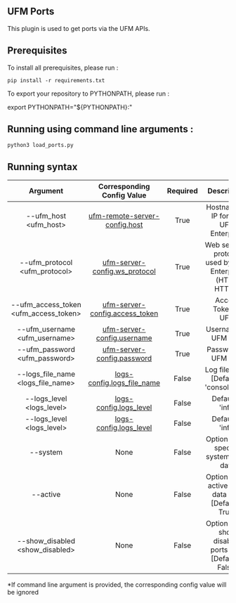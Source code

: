 UFM Ports
--------------------------------------------------------


This plugin is used to get ports via the UFM APIs.


Prerequisites
--------------------------------------------------------

To install all prerequisites, please run :

    pip install -r requirements.txt

To export your repository to PYTHONPATH, please run :

   export PYTHONPATH="${PYTHONPATH}:<your ufm_sdk_cookbook path>"


Running using command line arguments :
--------------------------------------------------------

    python3 load_ports.py

 Running syntax
--------------------------------------------------------

| Argument | Corresponding Config Value | Required | Description |
| :---: | :---: |:---: |:---: |
| --ufm_host <ufm_host> | [ufm-remote-server-config.host](../conf/ufm-devices.sample.cfg#L2) | True | Hostname or IP for The UFM Enterprise
| --ufm_protocol <ufm_protocol> | [ufm-server-config.ws_protocol](../conf/ufm-devices.sample.cfg#L4) | True | Web services protocol used by UFM Enterprise (HTTP, HTTPS)
| --ufm_access_token <ufm_access_token> | [ufm-server-config.access_token](../conf/ufm-devices.sample.cfg#L5) | True | Access Token of UFM
| --ufm_username <ufm_username> | [ufm-server-config.username](../conf/ufm-devices.sample.cfg#L6) | True | Username of UFM user
| --ufm_password <ufm_password> | [ufm-server-config.password](../conf/ufm-devices.sample.cfg#L7) | True | Password of UFM user
| --logs_file_name <logs_file_name> | [logs-config.logs_file_name](../conf/ufm-devices.sample.cfg#L11) | False | Log file name [Default = 'console.log']
| --logs_level <logs_level> | [logs-config.logs_level](../conf/ufm-devices.sample.cfg#L14) | False | Default is 'info'
| --logs_level <logs_level> | [logs-config.logs_level](../conf/ufm-devices.sample.cfg#L14) | False | Default is 'info'
| --system <system> | None | False | Option to get specific system ports data
| --active <active> | None | False | Option to get active ports data only [Default = True]
| --show_disabled <show_disabled> | None | False | Option to get show disabled ports data [Default = False]

*If command line argument is provided, the corresponding config value will be ignored

